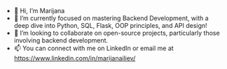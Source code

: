 - 👋 Hi, I’m Marijana
- 🌱 I’m currently focused on mastering Backend Development, with a deep dive into Python, SQL, Flask, OOP principles, and API design!
- 💞️ I’m looking to collaborate on open-source projects, particularly those involving backend development.
- 📫 You can connect with me on LinkedIn or email me at https://www.linkedin.com/in/marijanailiev/

<!---
MarijanaG/MarijanaG is a ✨ special ✨ repository because its `README.md` (this file) appears on your GitHub profile.
You can click the Preview link to take a look at your changes.
--->
